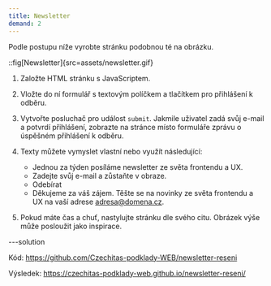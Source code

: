 ```yaml
---
title: Newsletter
demand: 2
---
```


Podle postupu níže vyrobte stránku podobnou té na obrázku.

::fig[Newsletter]{src=assets/newsletter.gif}

1. Založte HTML stránku s JavaScriptem.
1. Vložte do ní formulář s textovým políčkem a tlačítkem pro přihlášení k odběru.
1. Vytvořte posluchač pro událost `submit`. Jakmile uživatel zadá svůj e-mail a potvrdí přihlášení, zobrazte na stránce místo formuláře zprávu o úspěšném přihlášení k odběru.

1. Texty můžete vymyslet vlastní nebo využít následující:

   - Jednou za týden posíláme newsletter ze světa frontendu a UX.
   - Zadejte svůj e-mail a zůstaňte v obraze.
   - Odebírat
   - Děkujeme za váš zájem. Těšte se na novinky ze světa frontendu a UX na vaší adrese adresa@domena.cz.

1. Pokud máte čas a chuť, nastylujte stránku dle svého citu. Obrázek výše může posloužit jako inspirace.

---solution

Kód: https://github.com/Czechitas-podklady-WEB/newsletter-reseni

Výsledek: https://czechitas-podklady-web.github.io/newsletter-reseni/

